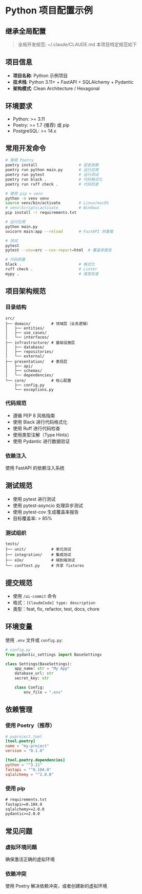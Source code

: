 # Python 项目配置示例

## 继承全局配置

> 全局开发规范: ~/.claude/CLAUDE.md
> 本项目特定规范如下

## 项目信息

- **项目名称**: Python 示例项目
- **技术栈**: Python 3.11+ + FastAPI + SQLAlchemy + Pydantic
- **架构模式**: Clean Architecture / Hexagonal

## 环境要求

- Python: >= 3.11
- Poetry: >= 1.7 (推荐) 或 pip
- PostgreSQL: >= 14.x

## 常用开发命令

```bash
# 使用 Poetry
poetry install                  # 安装依赖
poetry run python main.py       # 运行应用
poetry run pytest               # 运行测试
poetry run black .              # 代码格式化
poetry run ruff check .         # 代码检查

# 使用 pip + venv
python -m venv venv
source venv/bin/activate        # Linux/macOS
# venv\Scripts\activate         # Windows
pip install -r requirements.txt

# 运行应用
python main.py
uvicorn main:app --reload       # FastAPI 热重载

# 测试
pytest
pytest --cov=src --cov-report=html  # 覆盖率报告

# 代码质量
black .                         # 格式化
ruff check .                    # Linter
mypy .                          # 类型检查
```

## 项目架构规范

### 目录结构
```
src/
├── domain/         # 领域层（业务逻辑）
│   ├── entities/
│   ├── use_cases/
│   └── interfaces/
├── infrastructure/ # 基础设施层
│   ├── database/
│   ├── repositories/
│   └── external/
├── presentation/   # 表现层
│   ├── api/
│   ├── schemas/
│   └── dependencies/
└── core/           # 核心配置
    ├── config.py
    └── exceptions.py
```

### 代码规范
- 遵循 PEP 8 风格指南
- 使用 Black 进行代码格式化
- 使用 Ruff 进行代码检查
- 使用类型注解（Type Hints）
- 使用 Pydantic 进行数据验证

### 依赖注入
使用 FastAPI 的依赖注入系统

## 测试规范

- 使用 pytest 进行测试
- 使用 pytest-asyncio 处理异步测试
- 使用 pytest-cov 生成覆盖率报告
- 目标覆盖率: > 85%

### 测试组织
```
tests/
├── unit/           # 单元测试
├── integration/    # 集成测试
├── e2e/            # 端到端测试
└── conftest.py     # 共享 fixtures
```

## 提交规范

- 使用 `/ai-commit` 命令
- 格式：`[ClaudeCode] type: description`
- 类型：feat, fix, refactor, test, docs, chore

## 环境变量

使用 `.env` 文件或 `config.py`:

```python
# config.py
from pydantic_settings import BaseSettings

class Settings(BaseSettings):
    app_name: str = "My App"
    database_url: str
    secret_key: str

    class Config:
        env_file = ".env"
```

## 依赖管理

### 使用 Poetry（推荐）
```toml
# pyproject.toml
[tool.poetry]
name = "my-project"
version = "0.1.0"

[tool.poetry.dependencies]
python = "^3.11"
fastapi = "^0.104.0"
sqlalchemy = "^2.0.0"
```

### 使用 pip
```txt
# requirements.txt
fastapi>=0.104.0
sqlalchemy>=2.0.0
pydantic>=2.0.0
```

## 常见问题

### 虚拟环境问题
确保激活正确的虚拟环境

### 依赖冲突
使用 Poetry 解决依赖冲突，或者创建新的虚拟环境
